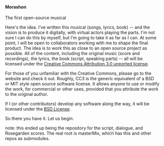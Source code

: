 #### Morashon ####

The first open-source musical

Here's the idea. I've written this musical (songs, lyrics, book) -- and the vision is to produce it digitally, with virtual actors playing the parts. I'm not sure I can do this by myself, but I'm going to take it as far as I can.  At some point, I will be open to collaborators working with me to shape the final product.  The idea is to work this as close to an open source project as possible.  All of the content, including the original music (score and recordings), the lyrics, the book (script, speaking parts) -- all will be licensed under the
<a href="http://creativecommons.org/licenses/by/3.0/">Creative Commons Attribution 3.0 unported license</a>.

For those of you unfamiliar with the Creative Commons, please go to the website and check it out.  Roughly, CC3 is the generic equivalent of a BSD or MIT style open source software license.  It allows anyone to use or modify the work, for commercial or other uses, provided that you attribute the work to the original author.

If I (or other contributors) develop any software along the way, it will be licensed under the
<a href="http://www.opensource.org/licenses/bsd-license.php">BSD License</a>.

So there you have it.  Let us begin.

note: this ended up being the repository for the script, dialogue, and Rosegarden scores. The real root is masterMix, which has this and other repos as submodules.
